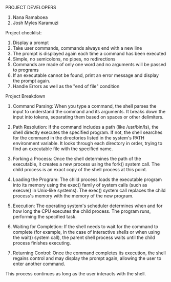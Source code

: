 PROJECT DEVELOPERS
1. Nana Ramaboea
2. Josh Myles Karamuzi

Project checklist:
1. Display a prompt
2. Take user commands, commands always end with a new line
3. The prompt is displayed again each time a command has been executed
4. Simple, no semicolons, no pipes, no redirections
5. Commands are made of only one word and no arguments will be passed to programs
6. If an executable cannot be found, print an error message and display the prompt again.
7. Handle Errors as well as the "end of file" condition

Project Breakdown
1. Command Parsing:
When you type a command, the shell parses the input to understand the command and its arguments. It breaks down the input into tokens, separating them based on spaces or other delimiters.

2. Path Resolution:
If the command includes a path (like /usr/bin/ls), the shell directly executes the specified program. If not, the shell searches for the command in the directories listed in the system's PATH environment variable. It looks through each directory in order, trying to find an executable file with the specified name.

3. Forking a Process:
Once the shell determines the path of the executable, it creates a new process using the fork() system call. The child process is an exact copy of the shell process at this point.

4. Loading the Program:
The child process loads the executable program into its memory using the exec() family of system calls (such as execve() in Unix-like systems). The exec() system call replaces the child process's memory with the memory of the new program.

5. Execution:
The operating system's scheduler determines when and for how long the CPU executes the child process. The program runs, performing the specified task.

6. Waiting for Completion:
If the shell needs to wait for the command to complete (for example, in the case of interactive shells or when using the wait() system call), the parent shell process waits until the child process finishes executing.

7. Returning Control:
Once the command completes its execution, the shell regains control and may display the prompt again, allowing the user to enter another command.

This process continues as long as the user interacts with the shell.
